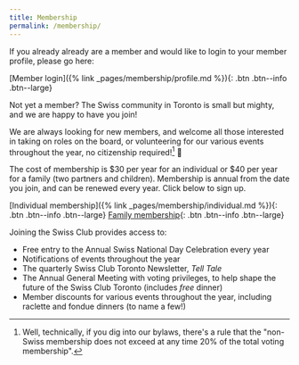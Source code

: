 ```yaml
---
title: Membership
permalink: /membership/
---
```


If you already already are a member and would like to login to your member
profile, please go here:

[Member login]({% link _pages/membership/profile.md %}){: .btn .btn--info .btn--large}

Not yet a member? The Swiss community in Toronto is small but mighty, and we
are happy to have you join!

We are always looking for new members, and welcome all those interested in
taking on roles on the board, or volunteering for our various events throughout
the year, no citizenship required![^1] :slightly_smiling_face:

The cost of membership is \$30 per year for an individual or \$40 per year for
a family (two partners and children). Membership is annual from the date you
join, and can be renewed every year. Click below to sign up.

[Individual membership]({% link _pages/membership/individual.md %}){: .btn .btn--info .btn--large}
[Family membership](#){: .btn .btn--info .btn--large}

Joining the Swiss Club provides access to:

- Free entry to the Annual Swiss National Day Celebration every year
- Notifications of events throughout the year
- The quarterly Swiss Club Toronto Newsletter, *Tell Tale*
- The Annual General Meeting with voting privileges, to help shape the future
  of the Swiss Club Toronto (includes *free* dinner)
- Member discounts for various events throughout the year, including raclette
  and fondue dinners (to name a few!)

[^1]:
    Well, technically, if you dig into our bylaws, there's a rule that the
    "non-Swiss membership does not exceed at any time 20% of the total voting
    membership".
